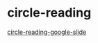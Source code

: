 # circle-reading

[circle-reading-google-slide](https://docs.google.com/presentation/d/1yRsVO8BzBN6NaUW6V5LOtxc_Q_Kp1POUJMMGXpwhrMo/edit#slide=id.g2856511130_0_0)
